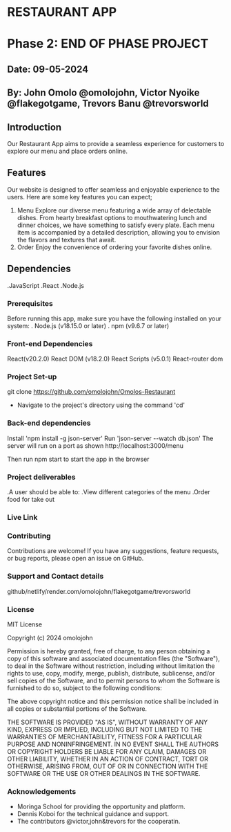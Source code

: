 # RESTAURANT APP

# Phase 2: END OF PHASE PROJECT

## Date: 09-05-2024
## By: John Omolo @omolojohn, Victor Nyoike @flakegotgame, Trevors Banu @trevorsworld


## Introduction
Our Restaurant App aims to provide a seamless experience for customers to explore our menu and place orders online.


## Features

Our website is designed to offer seamless and enjoyable experience to the users. Here are some key features you can expect;
  1. Menu
   Explore our diverse menu featuring a wide array of delectable dishes. From hearty breakfast options to mouthwatering lunch and dinner choices, we have something to satisfy every plate. Each menu item is accompanied by a detailed description, allowing you to envision the flavors and textures that await.
   2. Order
   Enjoy the convenience of ordering your favorite dishes online.
## Dependencies
  .JavaScript
  .React
  .Node.js

### Prerequisites
 Before running this app, make sure you have the following installed on your system:
    . Node.js (v18.15.0 or later)
    . npm (v9.6.7 or later)
### Front-end Dependencies
 React(v20.2.0)
 React DOM (v18.2.0)
 React Scripts (v5.0.1)
 React-router dom

 ### Project Set-up
 git clone https://github.com/omolojohn/Omolos-Restaurant

 - Navigate to the project's directory using the command 'cd'

 ### Back-end dependencies
 Install 'npm install -g json-server'
 Run 'json-server --watch db.json'
 The server will run on a port as shown http://localhost:3000/menu

 Then run npm start to start the app in the browser

 ### Project deliverables
  .A user should be able to:
  .View different categories of the menu
   .Order food for take out

### Live Link

### Contributing
Contributions are welcome! If you have any suggestions, feature requests, or bug reports, please open an issue on GitHub.

### Support and Contact details
github/netlify/render.com/omolojohn/flakegotgame/trevorsworld
### License
MIT License

Copyright (c) 2024 omolojohn

Permission is hereby granted, free of charge, to any person obtaining a copy
of this software and associated documentation files (the "Software"), to deal
in the Software without restriction, including without limitation the rights
to use, copy, modify, merge, publish, distribute, sublicense, and/or sell
copies of the Software, and to permit persons to whom the Software is
furnished to do so, subject to the following conditions:

The above copyright notice and this permission notice shall be included in all
copies or substantial portions of the Software.

THE SOFTWARE IS PROVIDED "AS IS", WITHOUT WARRANTY OF ANY KIND, EXPRESS OR
IMPLIED, INCLUDING BUT NOT LIMITED TO THE WARRANTIES OF MERCHANTABILITY,
FITNESS FOR A PARTICULAR PURPOSE AND NONINFRINGEMENT. IN NO EVENT SHALL THE
AUTHORS OR COPYRIGHT HOLDERS BE LIABLE FOR ANY CLAIM, DAMAGES OR OTHER
LIABILITY, WHETHER IN AN ACTION OF CONTRACT, TORT OR OTHERWISE, ARISING FROM,
OUT OF OR IN CONNECTION WITH THE SOFTWARE OR THE USE OR OTHER DEALINGS IN THE
SOFTWARE.
### Acknowledgements
* Moringa School for providing the opportunity and platform.
* Dennis Koboi for the technical guidance and support.
* The contributors @victor,john&trevors for the cooperatin.